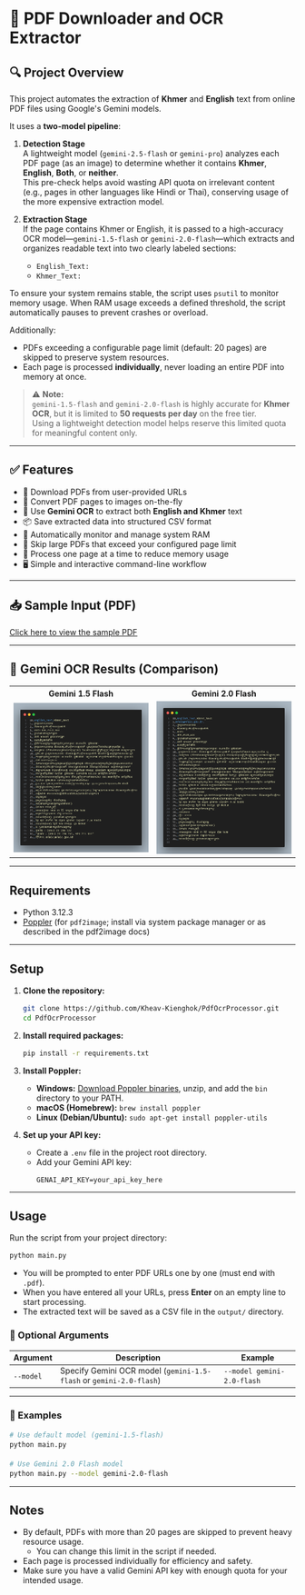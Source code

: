 # 📄 PDF Downloader and OCR Extractor

## 🔍 Project Overview

This project automates the extraction of **Khmer** and **English** text from online PDF files using Google's Gemini models.

It uses a **two-model pipeline**:

1. **Detection Stage**  
   A lightweight model (`gemini-2.5-flash` or `gemini-pro`) analyzes each PDF page (as an image) to determine whether it contains **Khmer**, **English**, **Both**, or **neither**.  
   This pre-check helps avoid wasting API quota on irrelevant content (e.g., pages in other languages like Hindi or Thai), conserving usage of the more expensive extraction model.

2. **Extraction Stage**  
   If the page contains Khmer or English, it is passed to a high-accuracy OCR model—`gemini-1.5-flash` or `gemini-2.0-flash`—which extracts and organizes readable text into two clearly labeled sections:
   - `English_Text:`
   - `Khmer_Text:`

To ensure your system remains stable, the script uses `psutil` to monitor memory usage. When RAM usage exceeds a defined threshold, the script automatically pauses to prevent crashes or overload.

Additionally:
- PDFs exceeding a configurable page limit (default: 20 pages) are skipped to preserve system resources.
- Each page is processed **individually**, never loading an entire PDF into memory at once.

> ⚠️ **Note:**  
> `gemini-1.5-flash` and `gemini-2.0-flash` is highly accurate for **Khmer OCR**, but it is limited to **50 requests per day** on the free tier.  
> Using a lightweight detection model helps reserve this limited quota for meaningful content only.


---

## ✅ Features

- 🔗 Download PDFs from user-provided URLs
- 📄 Convert PDF pages to images on-the-fly
- 🤖 Use **Gemini OCR** to extract both **English and Khmer** text
- 📦 Save extracted data into structured CSV format
- 💾 Automatically monitor and manage system RAM
- 🚫 Skip large PDFs that exceed your configured page limit
- 🔄 Process one page at a time to reduce memory usage
- 🖥️ Simple and interactive command-line workflow

---

## 📥 Sample Input (PDF)

[Click here to view the sample PDF](https://mfaic.gov.kh/files/uploads/0YS4PAUIQFCD/សេចក្តីជូនដំណឹង_ស្តីពីកាដេញថ្លៃការផ្គត់ផ្គង់ប្រងឥន្ធនៈ.pdf)

---

## 🧠 Gemini OCR Results (Comparison)

<div align="center">

<table>
  <tr>
    <th style="text-align: center;">Gemini 1.5 Flash</th>
    <th style="text-align: center;">Gemini 2.0 Flash</th>
  </tr>
  <tr>
    <td align="center">
      <img src="images/result-1.5-flash.png" alt="Gemini 1.5 Flash OCR Result" width="300">
    </td>
    <td align="center">
      <img src="images/result-2.0-flash.png" alt="Gemini 2.0 Flash OCR Result" width="300">
    </td>
  </tr>
</table>

</div>

---


## Requirements

- Python 3.12.3 
- [Poppler](https://github.com/oschwartz10612/poppler-windows) (for `pdf2image`; install via system package manager or as described in the pdf2image docs)

---

## Setup

1. **Clone the repository:**
    ```bash
    git clone https://github.com/Kheav-Kienghok/PdfOcrProcessor.git
    cd PdfOcrProcessor
    ```

2. **Install required packages:**
    ```bash
    pip install -r requirements.txt
    ```

3. **Install Poppler:**
    - **Windows:** [Download Poppler binaries](https://github.com/oschwartz10612/poppler-windows/releases/), unzip, and add the `bin` directory to your PATH.
    - **macOS (Homebrew):** `brew install poppler`
    - **Linux (Debian/Ubuntu):** `sudo apt-get install poppler-utils`

4. **Set up your API key:**
    - Create a `.env` file in the project root directory.
    - Add your Gemini API key:
      ```
      GENAI_API_KEY=your_api_key_here
      ```

---

## Usage

Run the script from your project directory:

```bash
python main.py
```

- You will be prompted to enter PDF URLs one by one (must end with `.pdf`).
- When you have entered all your URLs, press **Enter** on an empty line to start processing.
- The extracted text will be saved as a CSV file in the `output/` directory.

### 🔧 Optional Arguments

| Argument    | Description                                                  | Example                              |
|-------------|--------------------------------------------------------------|--------------------------------------|
| `--model`   | Specify Gemini OCR model (`gemini-1.5-flash` or `gemini-2.0-flash`) | `--model gemini-2.0-flash`           |

---

### 📌 Examples

```bash
# Use default model (gemini-1.5-flash)
python main.py

# Use Gemini 2.0 Flash model
python main.py --model gemini-2.0-flash
```

---

## Notes

- By default, PDFs with more than 20 pages are skipped to prevent heavy resource usage.
  - You can change this limit in the script if needed.
- Each page is processed individually for efficiency and safety.
- Make sure you have a valid Gemini API key with enough quota for your intended usage.
